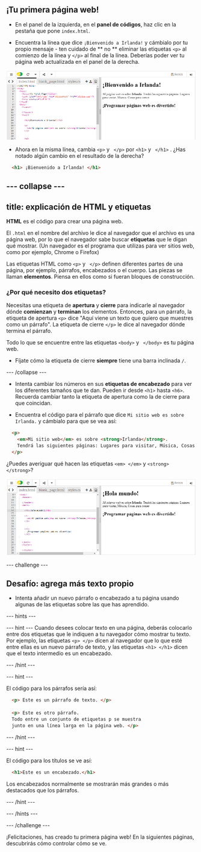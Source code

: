 ## ¡Tu primera página web!

- En el panel de la izquierda, en el **panel de códigos**, haz clic en la pestaña que pone `index.html`.

- Encuentra la línea que dice ` ¡Bienvenido a Irlanda! ` y cámbialo por tu propio mensaje - ten cuidado de ** no ** eliminar las etiquetas `<p>` al comienzo de la línea y `</p>` al final de la línea. Deberías poder ver tu página web actualizada en el panel de la derecha.

![Ejemplo de párrafo HTML](images/egFirstHtmlCode.png)

- Ahora en la misma línea, cambia `<p>` y ` </p>` por `<h1>` y ` </h1>` . ¿Has notado algún cambio en el resultado de la derecha?

```html
  <h1> ¡Bienvenido a Irlanda! </h1>
```

## \--- collapse \---

## title: explicación de HTML y etiquetas

**HTML** es el código para crear una página web.

El `.html` en el nombre del archivo le dice al navegador que el archivo es una página web, por lo que el navegador sabe buscar **etiquetas** que le digan qué mostrar. (Un navegador es el programa que utilizas para ver sitios web, como por ejemplo, Chrome o Firefox)

Las etiquetas HTML como `<p>` y ` </p>` definen diferentes partes de una página, por ejemplo, párrafos, encabezados o el cuerpo. Las piezas se llaman **elementos**. Piensa en ellos como si fueran bloques de construcción.

### ¿Por qué necesito dos etiquetas?

Necesitas una etiqueta de **apertura** y **cierre** para indicarle al navegador dónde **comienzan** y **terminan** los elementos. Entonces, para un párrafo, la etiqueta de apertura `<p>` dice "Aquí viene un texto que quiero que muestres como un párrafo". La etiqueta de cierre `</p>` le dice al navegador dónde termina el párrafo.

Todo lo que se encuentre entre las etiquetas `<body>` y ` </body>` es tu página web.

- Fíjate cómo la etiqueta de cierre **siempre** tiene una barra inclinada `/`.

\--- /collapse \---

- Intenta cambiar los números en sus **etiquetas de encabezado** para ver los diferentes tamaños que te dan. Pueden ir desde `<h1>` hasta `<h6>`. Recuerda cambiar tanto la etiqueta de apertura como la de cierre para que coincidan.

- Encuentra el código para el párrafo que dice `Mi sitio web es sobre Irlanda.` y cámbialo para que se vea así:

```html
  <p>
    <em>Mi sitio web</em> es sobre <strong>Irlanda</strong>. 
    Tendrá las siguientes páginas: Lugares para visitar, Música, Cosas para comer
  </p>
```

¿Puedes averiguar qué hacen las etiquetas `<em> </em>` y `<strong> </strong>`?

![Ejemplo de etiquetas HTML](images/egFirstTags.png)

\--- challenge \---

## Desafío: agrega más texto propio

- Intenta añadir un nuevo párrafo o encabezado a tu página usando algunas de las etiquetas sobre las que has aprendido.

\--- hints \---

\--- hint \--- Cuando desees colocar texto en una página, deberás colocarlo entre dos etiquetas que le indiquen a tu navegador cómo mostrar tu texto. Por ejemplo, las etiquetas `<p> </p>` dicen al navegador que lo que esté entre ellas es un nuevo párrafo de texto, y las etiquetas `<h1> </h1>` dicen que el texto intermedio es un encabezado.

\--- /hint \---

\--- hint \---

El código para los párrafos sería así:

```html
  <p> Este es un párrafo de texto. </p>

  <p> Este es otro párrafo.
  Todo entre un conjunto de etiquetas p se muestra 
  junto en una línea larga en la página web. </p>
```

\--- /hint \---

\--- hint \---

El código para los títulos se ve así:

```html
  <h1>Este es un encabezado.</h1>
```

Los encabezados normalmente se mostrarán más grandes o más destacados que los párrafos.

\--- /hint \---

\--- /hints \---

\--- /challenge \---

¡Felicitaciones, has creado tu primera página web! En la siguientes páginas, descubrirás cómo controlar cómo se ve.